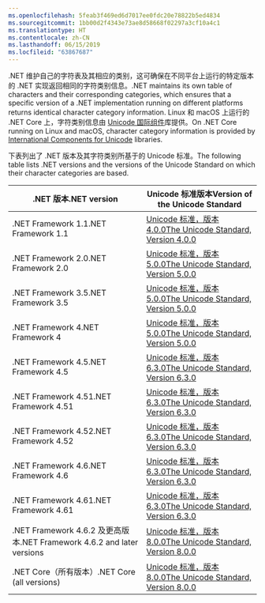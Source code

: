 ```yaml
---
ms.openlocfilehash: 5feab3f469ed6d7017ee0fdc20e78822b5ed4834
ms.sourcegitcommit: 1bb00d2f4343e73ae8d58668f02297a3cf10a4c1
ms.translationtype: HT
ms.contentlocale: zh-CN
ms.lasthandoff: 06/15/2019
ms.locfileid: "63867687"
---
```

 <span data-ttu-id="8de63-101">.NET 维护自己的字符表及其相应的类别，这可确保在不同平台上运行的特定版本的 .NET 实现返回相同的字符类别信息。</span><span class="sxs-lookup"><span data-stu-id="8de63-101">.NET maintains its own table of characters and their corresponding categories, which ensures that a specific version of a .NET implementation running on different platforms returns identical character category information.</span></span> <span data-ttu-id="8de63-102">Linux 和 macOS 上运行的 .NET Core 上，字符类别信息由 [Unicode 国际组件](http://site.icu-project.org/)库提供。</span><span class="sxs-lookup"><span data-stu-id="8de63-102">On .NET Core running on Linux and macOS, character category information is provided by  [International Components for Unicode](http://site.icu-project.org/) libraries.</span></span>
 
 <span data-ttu-id="8de63-103">下表列出了 .NET 版本及其字符类别所基于的 Unicode 标准。</span><span class="sxs-lookup"><span data-stu-id="8de63-103">The following table lists .NET versions and the versions of the Unicode Standard on which their character categories are based.</span></span>   
  
|<span data-ttu-id="8de63-104">.NET 版本</span><span class="sxs-lookup"><span data-stu-id="8de63-104">.NET version</span></span>|<span data-ttu-id="8de63-105">Unicode 标准版本</span><span class="sxs-lookup"><span data-stu-id="8de63-105">Version of the Unicode Standard</span></span>|  
|----------------------------|-------------------------------------|  
|<span data-ttu-id="8de63-106">.NET Framework 1.1</span><span class="sxs-lookup"><span data-stu-id="8de63-106">.NET Framework 1.1</span></span>|[<span data-ttu-id="8de63-107">Unicode 标准，版本 4.0.0</span><span class="sxs-lookup"><span data-stu-id="8de63-107">The Unicode Standard, Version 4.0.0</span></span>](https://www.unicode.org/versions/Unicode4.0.0/)|  
|<span data-ttu-id="8de63-108">.NET Framework 2.0</span><span class="sxs-lookup"><span data-stu-id="8de63-108">.NET Framework 2.0</span></span>|[<span data-ttu-id="8de63-109">Unicode 标准，版本 5.0.0</span><span class="sxs-lookup"><span data-stu-id="8de63-109">The Unicode Standard, Version 5.0.0</span></span>](https://www.unicode.org/versions/Unicode5.0.0)|  
|<span data-ttu-id="8de63-110">.NET Framework 3.5</span><span class="sxs-lookup"><span data-stu-id="8de63-110">.NET Framework 3.5</span></span>|[<span data-ttu-id="8de63-111">Unicode 标准，版本 5.0.0</span><span class="sxs-lookup"><span data-stu-id="8de63-111">The Unicode Standard, Version 5.0.0</span></span>](https://www.unicode.org/versions/Unicode5.0.0)|  
|<span data-ttu-id="8de63-112">.NET Framework 4</span><span class="sxs-lookup"><span data-stu-id="8de63-112">.NET Framework 4</span></span>|[<span data-ttu-id="8de63-113">Unicode 标准，版本 5.0.0</span><span class="sxs-lookup"><span data-stu-id="8de63-113">The Unicode Standard, Version 5.0.0</span></span>](https://www.unicode.org/versions/Unicode5.0.0)|  
|<span data-ttu-id="8de63-114">.NET Framework 4.5</span><span class="sxs-lookup"><span data-stu-id="8de63-114">.NET Framework 4.5</span></span>|[<span data-ttu-id="8de63-115">Unicode 标准，版本 6.3.0</span><span class="sxs-lookup"><span data-stu-id="8de63-115">The Unicode Standard, Version 6.3.0</span></span>](https://www.unicode.org/versions/Unicode6.3.0/)|  
|<span data-ttu-id="8de63-116">.NET Framework 4.51</span><span class="sxs-lookup"><span data-stu-id="8de63-116">.NET Framework 4.51</span></span>|[<span data-ttu-id="8de63-117">Unicode 标准，版本 6.3.0</span><span class="sxs-lookup"><span data-stu-id="8de63-117">The Unicode Standard, Version 6.3.0</span></span>](https://www.unicode.org/versions/Unicode6.3.0/)|  
|<span data-ttu-id="8de63-118">.NET Framework 4.52</span><span class="sxs-lookup"><span data-stu-id="8de63-118">.NET Framework 4.52</span></span>|[<span data-ttu-id="8de63-119">Unicode 标准，版本 6.3.0</span><span class="sxs-lookup"><span data-stu-id="8de63-119">The Unicode Standard, Version 6.3.0</span></span>](https://www.unicode.org/versions/Unicode6.3.0/)|  
|<span data-ttu-id="8de63-120">.NET Framework 4.6</span><span class="sxs-lookup"><span data-stu-id="8de63-120">.NET Framework 4.6</span></span>|[<span data-ttu-id="8de63-121">Unicode 标准，版本 6.3.0</span><span class="sxs-lookup"><span data-stu-id="8de63-121">The Unicode Standard, Version 6.3.0</span></span>](https://www.unicode.org/versions/Unicode6.3.0/)|  
|<span data-ttu-id="8de63-122">.NET Framework 4.61</span><span class="sxs-lookup"><span data-stu-id="8de63-122">.NET Framework 4.61</span></span>|[<span data-ttu-id="8de63-123">Unicode 标准，版本 6.3.0</span><span class="sxs-lookup"><span data-stu-id="8de63-123">The Unicode Standard, Version 6.3.0</span></span>](https://www.unicode.org/versions/Unicode6.3.0/)|  
|<span data-ttu-id="8de63-124">.NET Framework 4.6.2 及更高版本</span><span class="sxs-lookup"><span data-stu-id="8de63-124">.NET Framework 4.6.2 and later versions</span></span>|[<span data-ttu-id="8de63-125">Unicode 标准，版本 8.0.0</span><span class="sxs-lookup"><span data-stu-id="8de63-125">The Unicode Standard, Version 8.0.0</span></span>](https://www.unicode.org/versions/Unicode8.0.0/)|  
|<span data-ttu-id="8de63-126">.NET Core（所有版本）</span><span class="sxs-lookup"><span data-stu-id="8de63-126">.NET Core (all versions)</span></span>|[<span data-ttu-id="8de63-127">Unicode 标准，版本 8.0.0</span><span class="sxs-lookup"><span data-stu-id="8de63-127">The Unicode Standard, Version 8.0.0</span></span>](https://www.unicode.org/versions/Unicode8.0.0/)|
  
